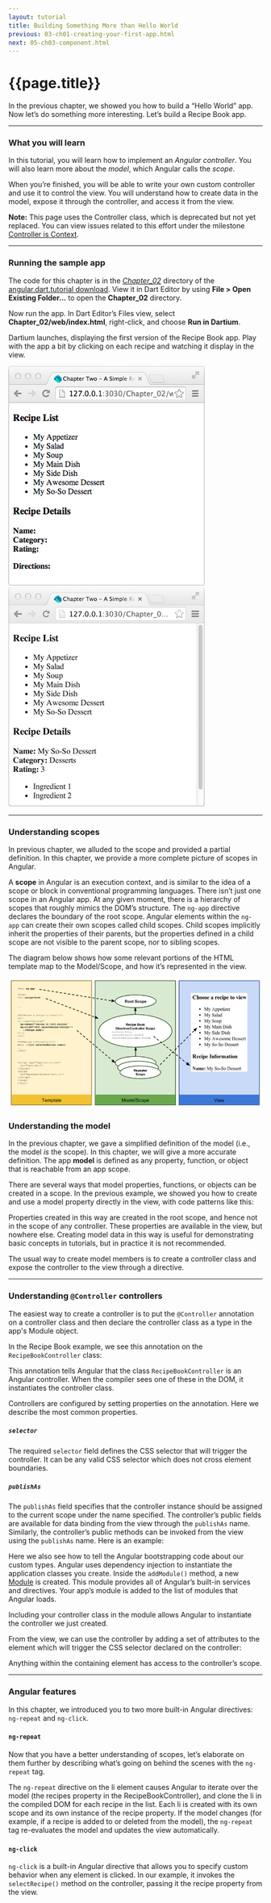 ```yaml
---
layout: tutorial
title: Building Something More than Hello World
previous: 03-ch01-creating-your-first-app.html
next: 05-ch03-component.html
---
```


# {{page.title}}

<p>In the previous chapter, we showed you how to build a “Hello World”
app. Now let’s do something more interesting. Let’s build a Recipe Book
app.</p>

<hr />

<h3 id="what-you-will-learn">What you will learn</h3>
<p>In this tutorial, you will learn how to implement an
<em>Angular controller</em>. You will also
learn more about the <em>model</em>, which Angular calls the
<em>scope</em>.</p>

<p>When you’re finished, you will be able to write your own custom
controller and use it to control the view. You will understand how to
create data in the model, expose it through the controller, and access
it from the view.</p>

<aside class="alert alert-info">
<b>Note:</b>
This page uses the Controller class,
which is deprecated but not yet replaced.
You can view issues related to this effort under the milestone
<a href="https://github.com/angular/angular.dart/issues?milestone=25">Controller
is Context</a>.
</aside>

<hr class="spacer" />

<h3 id="running-the-sample-app">Running the sample app</h3>
<p>The code for this chapter is in the
<em><a href="https://github.com/angular/angular.dart.tutorial/tree/master/Chapter_02">
  Chapter_02</a></em> directory of the
<a href="https://github.com/angular/angular.dart.tutorial/archive/master.zip">
  angular.dart.tutorial download</a>.
View it in Dart Editor by using <strong>File &gt; Open Existing Folder...</strong>
to open the <strong>Chapter_02</strong> directory. </p>

<p>Now run the app. In Dart Editor’s Files view, select
<strong>Chapter_02/web/index.html</strong>, right-click, and choose
<strong>Run in Dartium</strong>.</p>

<p>Dartium launches, displaying the first version of the Recipe Book app.
Play with the app a bit by clicking on each recipe and watching it
display in the view.</p>

<p><img src="img/ch02-1.png" alt="Dartium running the first Recipe Book app" />
<img src="img/ch02-2.png" alt="Recipe Book with a recipe selected" /></p>

<hr class="spacer" />

<h3 id="understanding-scopes">Understanding scopes</h3>
<p>In previous chapter, we alluded to the scope and provided a partial
definition. In this chapter, we provide a more complete picture of
scopes in Angular.</p>

<p>A <strong>scope</strong> in Angular is an execution context, and is
similar to the idea of a scope or block in conventional programming
languages. There isn’t just one scope in an Angular app. At any given
moment, there is a hierarchy of scopes that roughly mimics the DOM’s
structure. The <code>ng-app</code> directive declares the boundary of
the root scope. Angular elements within the <code>ng-app</code> can
create their own scopes called child scopes. Child scopes implicitly
inherit the properties of their parents, but the properties defined in a
child scope are not visible to the parent scope, nor to sibling
scopes.</p>

<p>The diagram below shows how some relevant portions of the HTML template
map to the Model/Scope, and how it’s represented in the view.</p>

<p><img src="img/scope_diagram.png" alt="scopes" /></p>

<h3 id="understanding-the-model">Understanding the model</h3>
<p>In the previous chapter, we gave a simplified definition of the model
(i.e., the model <em>is</em> the scope). In this chapter, we will give a
more accurate definition. The app <strong>model</strong> is defined as
any property, function, or object that is reachable from an app
scope.</p>

<p>There are several ways that model properties, functions, or objects can
be created in a scope. In the previous example, we showed you how to
create and use a model property directly in the view, with code patterns
like this:</p>

<script type="template/code">
<input type="text" ng-model="name">
</script>

<p>Properties created in this way are created in the root scope, and hence
not in the scope of any controller. These properties are available in
the view, but nowhere else. Creating model data in this way is useful
for demonstrating basic concepts in tutorials, but in practice it is not
recommended.</p>

<p>The usual way to create model members is to create a controller class
and expose the controller to the view through a directive.</p>


<hr class="spacer" />

<h3 id="understanding-controller">Understanding <code>@Controller</code>
controllers</h3>
<p>The easiest way to create a controller is to put the
<code>@Controller</code> annotation on a controller class and then
declare the controller class as a type in the app's Module object.</p>

<p>In the Recipe Book example, we see this annotation on the
<code>RecipeBookController</code> class:</p>

<script type="template/code">
@Controller(
    selector: '[recipe-book]',
    publishAs: 'ctrl')
class RecipeBookController { ... }
</script>

<p>This annotation tells Angular that the class
<code>RecipeBookController</code> is an Angular controller. When the
compiler sees one of these in the DOM, it instantiates the controller
class.</p>

<p>Controllers are configured by setting properties on the annotation.
Here we describe the most common properties.</p>

<h5 id="selector"><code>selector</code></h5>
<p>The required <code>selector</code> field defines the CSS selector that
will trigger the controller. It can be any valid CSS selector which does
not cross element boundaries.</p>

<h5 id="publishas"><code>publishAs</code></h5>
<p>The <code>publishAs</code> field specifies that the controller instance
should be assigned to the current scope under the name specified. The
controller’s public fields are available for data binding from the view
through the <code>publishAs</code> name. Similarly, the controller’s
public methods can be invoked from the view using the
<code>publishAs</code> name. Here is an example:</p>

<script type="template/code">
<div><strong>Name: </strong>{% raw %}{{ctrl.selectedRecipe.name}}{% endraw %}</div>

<li ng-click="ctrl.selectRecipe(recipe)">{% raw %}{{recipe.name}}{% endraw %}</li>
</script>

<p>Here we also see how to tell the Angular bootstrapping code about our
custom types. Angular uses dependency injection to instantiate the
application classes you create. Inside the
<code>addModule()</code></a> method, a new
<a href="https://docs.angulardart.org/#di.Module">Module</a>
is created. This module provides all of Angular’s
built-in services and directives. Your app’s module is added to the
list of modules that Angular loads.</p>

<script type="template/code">
class MyAppModule extends Module {
  MyAppModule() {
    bind(RecipeBookController);
  }
}

main() {
  applicationFactory()
      .addModule(new MyAppModule())
      .run();
}
</script>

<p>Including your controller class in the module allows Angular to
instantiate the controller we just created.</p>

<p>From the view, we can use the controller by adding a set of attributes
to the element which will trigger the CSS selector declared on the
controller:</p>

<script type="template/code">
<div recipe-book>
  ...
</div>
</script>

<p>Anything within the containing element has access to the controller’s
scope.</p>

<hr class="spacer" />

<h3 id="angular-features">Angular features</h3>
<p>In this chapter, we introduced you to two more built-in Angular
directives: <code>ng-repeat</code> and <code>ng-click</code>.</p>

<h4 id="ng-repeathttpciangularjsorgviewdartjobangulardart-masterjavadocangulardirectivengrepeatdirectivehtml">
<code>ng-repeat</code></h4>
<p>Now that you have a better understanding of scopes, let’s elaborate on
them further by describing what’s going on behind the scenes with the
<code>ng-repeat</code> tag.</p>

<script type="template/code">
<ul>
  <li class="pointer"
      ng-repeat="recipe in ctrl.recipes"
      ng-click="ctrl.selectRecipe(recipe)">{% raw %}{{recipe.name}}{% endraw %}</li>
</ul>
</script>

<p>The <code>ng-repeat</code> directive on the li element causes Angular
to iterate over the model (the recipes property in the
RecipeBookController), and clone the li in the compiled DOM for each
recipe in the list. Each li is created with its own scope and its own
instance of the recipe property. If the model changes (for example, if a
recipe is added to or deleted from the model), the
<code>ng-repeat</code> tag re-evaluates the model and updates the view
automatically.</p>

<h4 id="ng-click"><code>ng-click</code></h4>
<p><code>ng-click</code> is a built-in Angular directive that allows you
to specify custom behavior when any element is clicked. In our example,
it invokes the <code>selectRecipe()</code> method on the controller,
passing it the recipe property from the view.</p>
